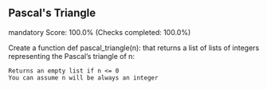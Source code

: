 
## Pascal's Triangle
mandatory
Score: 100.0% (Checks completed: 100.0%)

Create a function def pascal_triangle(n): that returns a list of lists of integers representing the Pascal’s triangle of n:

    Returns an empty list if n <= 0
    You can assume n will be always an integer
